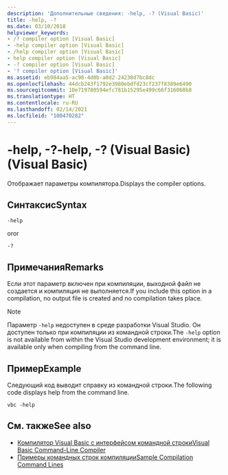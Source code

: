 ```yaml
---
description: 'Дополнительные сведения: -help, -? (Visual Basic)'
title: -help, -?
ms.date: 03/10/2018
helpviewer_keywords:
- /? compiler option [Visual Basic]
- -help compiler option [Visual Basic]
- /help compiler option [Visual Basic]
- help compiler option [Visual Basic]
- -? compiler option [Visual Basic]
- '? compiler option [Visual Basic]'
ms.assetid: eb984aa5-ac98-4d0b-a0d2-24238d7bc8dc
ms.openlocfilehash: 44dcb243f1792e3980ebdfd23cf237f8389e6490
ms.sourcegitcommit: 10e719780594efc781b15295e499c66f316068b8
ms.translationtype: HT
ms.contentlocale: ru-RU
ms.lasthandoff: 02/14/2021
ms.locfileid: "100470282"
---
```

# <a name="-help---visual-basic"></a><span data-ttu-id="7c3c3-104">-help, -?</span><span class="sxs-lookup"><span data-stu-id="7c3c3-104">-help, -?</span></span> <span data-ttu-id="7c3c3-105">(Visual Basic)</span><span class="sxs-lookup"><span data-stu-id="7c3c3-105">(Visual Basic)</span></span>

<span data-ttu-id="7c3c3-106">Отображает параметры компилятора.</span><span class="sxs-lookup"><span data-stu-id="7c3c3-106">Displays the compiler options.</span></span>  
  
## <a name="syntax"></a><span data-ttu-id="7c3c3-107">Синтаксис</span><span class="sxs-lookup"><span data-stu-id="7c3c3-107">Syntax</span></span>  
  
```console  
-help  
```

<span data-ttu-id="7c3c3-108">or</span><span class="sxs-lookup"><span data-stu-id="7c3c3-108">or</span></span>  

```console
-?  
```  
  
## <a name="remarks"></a><span data-ttu-id="7c3c3-109">Примечания</span><span class="sxs-lookup"><span data-stu-id="7c3c3-109">Remarks</span></span>  

 <span data-ttu-id="7c3c3-110">Если этот параметр включен при компиляции, выходной файл не создается и компиляция не выполняется.</span><span class="sxs-lookup"><span data-stu-id="7c3c3-110">If you include this option in a compilation, no output file is created and no compilation takes place.</span></span>  
  
> [!NOTE]
> <span data-ttu-id="7c3c3-111">Параметр `-help` недоступен в среде разработки Visual Studio. Он доступен только при компиляции из командной строки.</span><span class="sxs-lookup"><span data-stu-id="7c3c3-111">The `-help` option is not available from within the Visual Studio development environment; it is available only when compiling from the command line.</span></span>  
  
## <a name="example"></a><span data-ttu-id="7c3c3-112">Пример</span><span class="sxs-lookup"><span data-stu-id="7c3c3-112">Example</span></span>  

 <span data-ttu-id="7c3c3-113">Следующий код выводит справку из командной строки.</span><span class="sxs-lookup"><span data-stu-id="7c3c3-113">The following code displays help from the command line.</span></span>  
  
```console  
vbc -help  
```  
  
## <a name="see-also"></a><span data-ttu-id="7c3c3-114">См. также</span><span class="sxs-lookup"><span data-stu-id="7c3c3-114">See also</span></span>

- [<span data-ttu-id="7c3c3-115">Компилятор Visual Basic с интерфейсом командной строки</span><span class="sxs-lookup"><span data-stu-id="7c3c3-115">Visual Basic Command-Line Compiler</span></span>](index.md)
- [<span data-ttu-id="7c3c3-116">Примеры командных строк компиляции</span><span class="sxs-lookup"><span data-stu-id="7c3c3-116">Sample Compilation Command Lines</span></span>](sample-compilation-command-lines.md)
